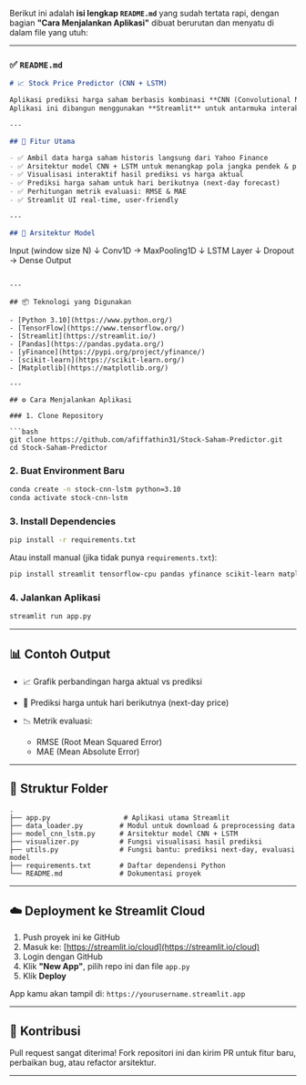 Berikut ini adalah **isi lengkap `README.md`** yang sudah tertata rapi, dengan bagian **"Cara Menjalankan Aplikasi"** dibuat berurutan dan menyatu di dalam file yang utuh:

---

### ✅ `README.md`

```markdown
# 📈 Stock Price Predictor (CNN + LSTM)

Aplikasi prediksi harga saham berbasis kombinasi **CNN (Convolutional Neural Network)** dan **LSTM (Long Short-Term Memory)** untuk lima saham bank besar di Indonesia: **BCA (BBCA), BRI (BBRI), Mandiri (BMRI), BNI (BBNI), dan BSI (BRIS)**.  
Aplikasi ini dibangun menggunakan **Streamlit** untuk antarmuka interaktif dan **yFinance** sebagai sumber data historis.

---

## 🚀 Fitur Utama

- ✅ Ambil data harga saham historis langsung dari Yahoo Finance
- ✅ Arsitektur model CNN + LSTM untuk menangkap pola jangka pendek & panjang
- ✅ Visualisasi interaktif hasil prediksi vs harga aktual
- ✅ Prediksi harga saham untuk hari berikutnya (next-day forecast)
- ✅ Perhitungan metrik evaluasi: RMSE & MAE
- ✅ Streamlit UI real-time, user-friendly

---

## 🧠 Arsitektur Model

```

Input (window size N)
↓
Conv1D → MaxPooling1D
↓
LSTM Layer
↓
Dropout → Dense Output

````

---

## 📦 Teknologi yang Digunakan

- [Python 3.10](https://www.python.org/)
- [TensorFlow](https://www.tensorflow.org/)
- [Streamlit](https://streamlit.io/)
- [Pandas](https://pandas.pydata.org/)
- [yFinance](https://pypi.org/project/yfinance/)
- [scikit-learn](https://scikit-learn.org/)
- [Matplotlib](https://matplotlib.org/)

---

## ⚙️ Cara Menjalankan Aplikasi

### 1. Clone Repository

```bash
git clone https://github.com/afiffathin31/Stock-Saham-Predictor.git
cd Stock-Saham-Predictor
````

### 2. Buat Environment Baru

```bash
conda create -n stock-cnn-lstm python=3.10
conda activate stock-cnn-lstm
```

### 3. Install Dependencies

```bash
pip install -r requirements.txt
```

Atau install manual (jika tidak punya `requirements.txt`):

```bash
pip install streamlit tensorflow-cpu pandas yfinance scikit-learn matplotlib
```

### 4. Jalankan Aplikasi

```bash
streamlit run app.py
```

---

## 📊 Contoh Output

* 📈 Grafik perbandingan harga aktual vs prediksi
* 📍 Prediksi harga untuk hari berikutnya (next-day price)
* 📉 Metrik evaluasi:

  * RMSE (Root Mean Squared Error)
  * MAE (Mean Absolute Error)

---

## 📁 Struktur Folder

```
.
├── app.py                  # Aplikasi utama Streamlit
├── data_loader.py         # Modul untuk download & preprocessing data
├── model_cnn_lstm.py      # Arsitektur model CNN + LSTM
├── visualizer.py          # Fungsi visualisasi hasil prediksi
├── utils.py               # Fungsi bantu: prediksi next-day, evaluasi model
├── requirements.txt       # Daftar dependensi Python
└── README.md              # Dokumentasi proyek
```

---

## ☁️ Deployment ke Streamlit Cloud

1. Push proyek ini ke GitHub
2. Masuk ke: [https://streamlit.io/cloud](https://streamlit.io/cloud)
3. Login dengan GitHub
4. Klik **"New App"**, pilih repo ini dan file `app.py`
5. Klik **Deploy**

App kamu akan tampil di: `https://yourusername.streamlit.app`

---

## 🤝 Kontribusi

Pull request sangat diterima!
Fork repositori ini dan kirim PR untuk fitur baru, perbaikan bug, atau refactor arsitektur.

---


